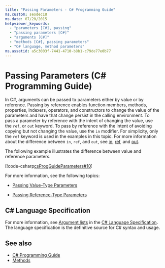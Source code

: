 ```yaml
---
title: "Passing Parameters - C# Programming Guide"
ms.custom: seodec18
ms.date: 07/20/2015
helpviewer_keywords: 
  - "parameters [C#], passing"
  - "passing parameters [C#]"
  - "arguments [C#]"
  - "methods [C#], passing parameters"
  - "C# language, method parameters"
ms.assetid: a5c3003f-7441-4710-b8b1-c79de77e0b77
---
```

# Passing Parameters (C# Programming Guide)
In C#, arguments can be passed to parameters either by value or by reference. Passing by reference enables function members, methods, properties, indexers, operators, and constructors to change the value of the parameters and have that change persist in the calling environment. To pass a parameter by reference with the intent of changing the value, use the `ref`, or `out` keyword. To pass by reference with the intent of avoiding copying but not changing the value, use the `in` modifier. For simplicity, only the `ref` keyword is used in the examples in this topic. For more information about the difference between `in`, `ref`, and `out`, see [in](../../../csharp/language-reference/keywords/in-parameter-modifier.md), [ref](../../../csharp/language-reference/keywords/ref.md), and [out](../../../csharp/language-reference/keywords/out-parameter-modifier.md).  
  
 The following example illustrates the difference between value and reference parameters.  
  
 [!code-csharp[csProgGuideParameters#10](~/samples/snippets/csharp/VS_Snippets_VBCSharp/csProgGuideParameters/CS/Parameters.cs#10)]  
  
 For more information, see the following topics:  
  
- [Passing Value-Type Parameters](../../../csharp/programming-guide/classes-and-structs/passing-value-type-parameters.md)  
  
- [Passing Reference-Type Parameters](../../../csharp/programming-guide/classes-and-structs/passing-reference-type-parameters.md)  
  
## C# Language Specification  

For more information, see [Argument lists](~/_csharplang/spec/expressions.md#argument-lists) in the [C# Language Specification](../../language-reference/language-specification/index.md). The language specification is the definitive source for C# syntax and usage.
  
## See also

- [C# Programming Guide](../../../csharp/programming-guide/index.md)
- [Methods](../../../csharp/programming-guide/classes-and-structs/methods.md)
